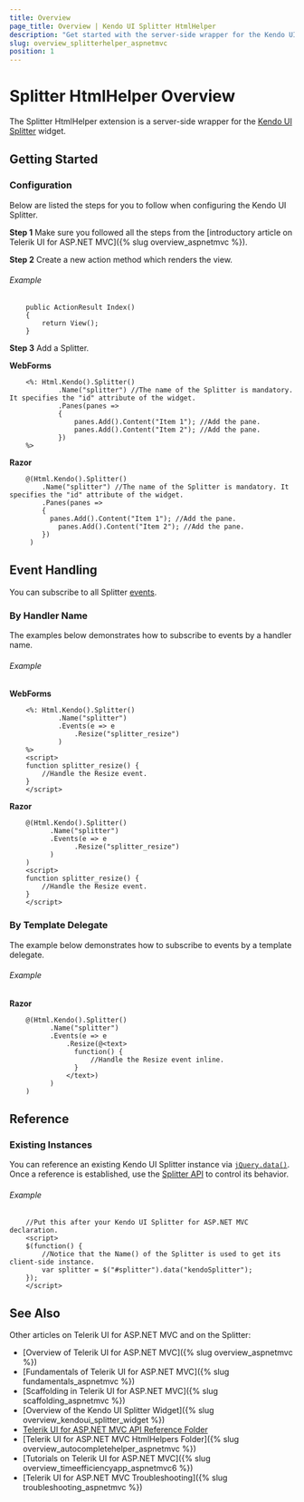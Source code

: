 ```yaml
---
title: Overview
page_title: Overview | Kendo UI Splitter HtmlHelper
description: "Get started with the server-side wrapper for the Kendo UI Splitter widget for ASP.NET MVC."
slug: overview_splitterhelper_aspnetmvc
position: 1
---
```


# Splitter HtmlHelper Overview

The Splitter HtmlHelper extension is a server-side wrapper for the [Kendo UI Splitter](https://demos.telerik.com/kendo-ui/splitter/index) widget.

## Getting Started

### Configuration

Below are listed the steps for you to follow when configuring the Kendo UI Splitter.

**Step 1** Make sure you followed all the steps from the [introductory article on Telerik UI for ASP.NET MVC]({% slug overview_aspnetmvc %}).

**Step 2** Create a new action method which renders the view.

###### Example

        public ActionResult Index()
        {
            return View();
        }

**Step 3** Add a Splitter.

**WebForms**

        <%: Html.Kendo().Splitter()
                .Name("splitter") //The name of the Splitter is mandatory. It specifies the "id" attribute of the widget.
                .Panes(panes =>
                {
                    panes.Add().Content("Item 1"); //Add the pane.
                    panes.Add().Content("Item 2"); //Add the pane.
                })
        %>

**Razor**

        @(Html.Kendo().Splitter()
            .Name("splitter") //The name of the Splitter is mandatory. It specifies the "id" attribute of the widget.
            .Panes(panes =>
            {
              panes.Add().Content("Item 1"); //Add the pane.
                panes.Add().Content("Item 2"); //Add the pane.
            })
         )

## Event Handling

You can subscribe to all Splitter [events](/api/javascript/ui/splitter#events).

### By Handler Name

The examples below demonstrates how to subscribe to events by a handler name.

###### Example

**WebForms**

        <%: Html.Kendo().Splitter()
                .Name("splitter")
                .Events(e => e
                    .Resize("splitter_resize")
                )
        %>
        <script>
        function splitter_resize() {
            //Handle the Resize event.
        }
        </script>


**Razor**

        @(Html.Kendo().Splitter()
              .Name("splitter")
              .Events(e => e
                    .Resize("splitter_resize")
              )
        )
        <script>
        function splitter_resize() {
            //Handle the Resize event.
        }
        </script>


### By Template Delegate

The example below demonstrates how to subscribe to events by a template delegate.

###### Example

**Razor**

        @(Html.Kendo().Splitter()
              .Name("splitter")
              .Events(e => e
                  .Resize(@<text>
                    function() {
                        //Handle the Resize event inline.
                    }
                  </text>)
              )
        )

## Reference

### Existing Instances

You can reference an existing Kendo UI Splitter instance via [`jQuery.data()`](http://api.jquery.com/jQuery.data/). Once a reference is established, use the [Splitter API](/api/javascript/ui/splitter#methods) to control its behavior.

###### Example

        //Put this after your Kendo UI Splitter for ASP.NET MVC declaration.
        <script>
        $(function() {
            //Notice that the Name() of the Splitter is used to get its client-side instance.
            var splitter = $("#splitter").data("kendoSplitter");
        });
        </script>

## See Also

Other articles on Telerik UI for ASP.NET MVC and on the Splitter:

* [Overview of Telerik UI for ASP.NET MVC]({% slug overview_aspnetmvc %})
* [Fundamentals of Telerik UI for ASP.NET MVC]({% slug fundamentals_aspnetmvc %})
* [Scaffolding in Telerik UI for ASP.NET MVC]({% slug scaffolding_aspnetmvc %})
* [Overview of the Kendo UI Splitter Widget]({% slug overview_kendoui_splitter_widget %})
* [Telerik UI for ASP.NET MVC API Reference Folder](/api/aspnet-mvc/Kendo.Mvc/AggregateFunction)
* [Telerik UI for ASP.NET MVC HtmlHelpers Folder]({% slug overview_autocompletehelper_aspnetmvc %})
* [Tutorials on Telerik UI for ASP.NET MVC]({% slug overview_timeefficiencyapp_aspnetmvc6 %})
* [Telerik UI for ASP.NET MVC Troubleshooting]({% slug troubleshooting_aspnetmvc %})

